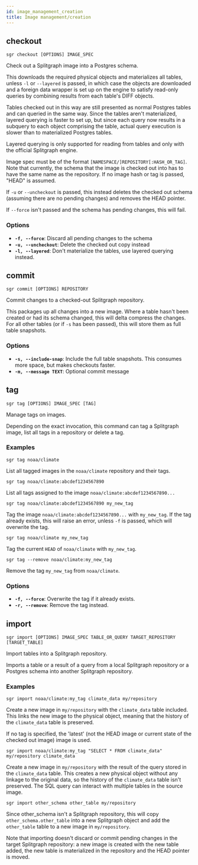 ```yaml
---
id: image_management_creation
title: Image management/creation
---
```


## checkout

```sgr checkout [OPTIONS] IMAGE_SPEC```

Check out a Splitgraph image into a Postgres schema.

This downloads the required physical objects and materializes all tables, unless ``-l`` or ``--layered`` is passed,
in which case the objects are downloaded and a foreign data wrapper is set up on the engine to satisfy read-only
queries by combining results from each table's DIFF objects.

Tables checked out in this way are still presented as normal Postgres tables and can queried in the same way.
Since the tables aren't materialized, layered querying is faster to set up, but since each query now results in a
subquery to each object comprising the table, actual query execution is slower than to materialized Postgres tables.

Layered querying is only supported for reading from tables and only with the official Splitgraph engine.

Image spec must be of the format ``[NAMESPACE/]REPOSITORY[:HASH_OR_TAG]``. Note that currently, the schema that the
image is checked out into has to have the same name as the repository. If no image hash or tag is passed,
"HEAD" is assumed.

If ``-u`` or ``--uncheckout`` is passed, this instead deletes the checked out schema (assuming there are no pending
changes) and removes the HEAD pointer.

If ``--force`` isn't passed and the schema has pending changes, this will fail.

### Options

  * **`-f, --force`**: Discard all pending changes to the schema
  * **`-u, --uncheckout`**: Delete the checked out copy instead
  * **`-l, --layered`**: Don't materialize the tables, use layered querying instead.

## commit

```sgr commit [OPTIONS] REPOSITORY```

Commit changes to a checked-out Splitgraph repository.

This packages up all changes into a new image. Where a table hasn't been created or had its schema changed,
this will delta compress the changes. For all other tables (or if ``-s`` has been passed), this will
store them as full table snapshots.

### Options

  * **`-s, --include-snap`**: Include the full table snapshots. This consumes more space, but makes checkouts faster.
  * **`-m, --message TEXT`**: Optional commit message

## tag

```sgr tag [OPTIONS] IMAGE_SPEC [TAG]```

Manage tags on images.

Depending on the exact invocation, this command can tag a Splitgraph image,
list all tags in a repository or delete a tag.

### Examples

``sgr tag noaa/climate``

List all tagged images in the ``noaa/climate`` repository and their tags.

``sgr tag noaa/climate:abcdef1234567890``

List all tags assigned to the image ``noaa/climate:abcdef1234567890...``

``sgr tag noaa/climate:abcdef1234567890 my_new_tag``

Tag the image ``noaa/climate:abcdef1234567890...`` with ``my_new_tag``. If the tag already exists, this will
raise an error, unless ``-f`` is passed, which will overwrite the tag.

``sgr tag noaa/climate my_new_tag``

Tag the current ``HEAD`` of ``noaa/climate`` with ``my_new_tag``.

``sgr tag --remove noaa/climate:my_new_tag``

Remove the tag ``my_new_tag`` from ``noaa/climate``.

### Options

  * **`-f, --force`**: Overwrite the tag if it already exists.
  * **`-r, --remove`**: Remove the tag instead.

## import

```sgr import [OPTIONS] IMAGE_SPEC TABLE_OR_QUERY TARGET_REPOSITORY [TARGET_TABLE]```

Import tables into a Splitgraph repository.

Imports a table or a result of a query from a local Splitgraph repository or a Postgres schema into another
Splitgraph repository.

### Examples

``sgr import noaa/climate:my_tag climate_data my/repository``

Create a new image in ``my/repository`` with the ``climate_data`` table included. This links the new image to
the physical object, meaning that the history of the ``climate_data`` table is preserved.

If no tag is specified, the 'latest' (not the HEAD image or current state of the checked out image)
image is used.

``sgr import noaa/climate:my_tag "SELECT * FROM climate_data" my/repository climate_data``

Create a new image in ``my/repository`` with the result of the query stored in the ``climate_data`` table. This
creates a new physical object without any linkage to the original data, so the history of the ``climate_data``
table isn't preserved. The SQL query can interact with multiple tables in the source image.

``sgr import other_schema other_table my/repository``

Since other_schema isn't a Splitgraph repository, this will copy ``other_schema.other_table``
into a new Splitgraph object and add the ``other_table`` table to a new image in ``my/repository``.

Note that importing doesn't discard or commit pending changes in the target Splitgraph repository: a new image
is created with the new table added, the new table is materialized in the repository and the HEAD pointer is moved.

